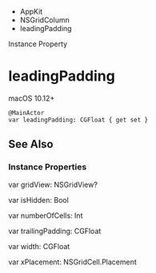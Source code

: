 

- AppKit
- NSGridColumn
-  leadingPadding 

Instance Property

# leadingPadding

macOS 10.12+

``` source
@MainActor
var leadingPadding: CGFloat { get set }
```

## See Also

### Instance Properties

var gridView: NSGridView?

var isHidden: Bool

var numberOfCells: Int

var trailingPadding: CGFloat

var width: CGFloat

var xPlacement: NSGridCell.Placement

